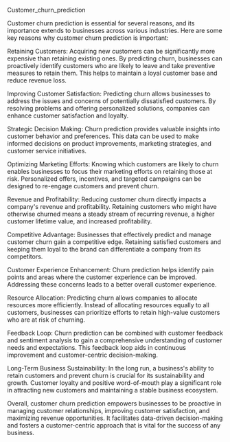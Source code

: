 Customer_churn_prediction

Customer churn prediction is essential for several reasons, and its importance extends to businesses across various industries. Here are some key reasons why customer churn prediction is important:

Retaining Customers: Acquiring new customers can be significantly more expensive than retaining existing ones. By predicting churn, businesses can proactively identify customers who are likely to leave and take preventive measures to retain them. This helps to maintain a loyal customer base and reduce revenue loss.

Improving Customer Satisfaction: Predicting churn allows businesses to address the issues and concerns of potentially dissatisfied customers. By resolving problems and offering personalized solutions, companies can enhance customer satisfaction and loyalty.

Strategic Decision Making: Churn prediction provides valuable insights into customer behavior and preferences. This data can be used to make informed decisions on product improvements, marketing strategies, and customer service initiatives.

Optimizing Marketing Efforts: Knowing which customers are likely to churn enables businesses to focus their marketing efforts on retaining those at risk. Personalized offers, incentives, and targeted campaigns can be designed to re-engage customers and prevent churn.

Revenue and Profitability: Reducing customer churn directly impacts a company's revenue and profitability. Retaining customers who might have otherwise churned means a steady stream of recurring revenue, a higher customer lifetime value, and increased profitability.

Competitive Advantage: Businesses that effectively predict and manage customer churn gain a competitive edge. Retaining satisfied customers and keeping them loyal to the brand can differentiate a company from its competitors.

Customer Experience Enhancement: Churn prediction helps identify pain points and areas where the customer experience can be improved. Addressing these concerns leads to a better overall customer experience.

Resource Allocation: Predicting churn allows companies to allocate resources more efficiently. Instead of allocating resources equally to all customers, businesses can prioritize efforts to retain high-value customers who are at risk of churning.

Feedback Loop: Churn prediction can be combined with customer feedback and sentiment analysis to gain a comprehensive understanding of customer needs and expectations. This feedback loop aids in continuous improvement and customer-centric decision-making.

Long-Term Business Sustainability: In the long run, a business's ability to retain customers and prevent churn is crucial for its sustainability and growth. Customer loyalty and positive word-of-mouth play a significant role in attracting new customers and maintaining a stable business ecosystem.

Overall, customer churn prediction empowers businesses to be proactive in managing customer relationships, improving customer satisfaction, and maximizing revenue opportunities. It facilitates data-driven decision-making and fosters a customer-centric approach that is vital for the success of any business.
